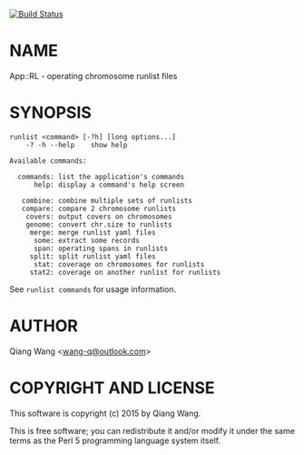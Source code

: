 [![Build Status](https://travis-ci.org/wang-q/App-RL.svg?branch=master)](https://travis-ci.org/wang-q/App-RL)

# NAME

App::RL - operating chromosome runlist files

# SYNOPSIS

    runlist <command> [-?h] [long options...]
        -? -h --help    show help

    Available commands:

      commands: list the application's commands
          help: display a command's help screen

       combine: combine multiple sets of runlists
       compare: compare 2 chromosome runlists
        covers: output covers on chromosomes
        genome: convert chr.size to runlists
         merge: merge runlist yaml files
          some: extract some records
          span: operating spans in runlists
         split: split runlist yaml files
          stat: coverage on chromosomes for runlists
         stat2: coverage on another runlist for runlists

See `runlist commands` for usage information.

# AUTHOR

Qiang Wang &lt;wang-q@outlook.com>

# COPYRIGHT AND LICENSE

This software is copyright (c) 2015 by Qiang Wang.

This is free software; you can redistribute it and/or modify it under
the same terms as the Perl 5 programming language system itself.
